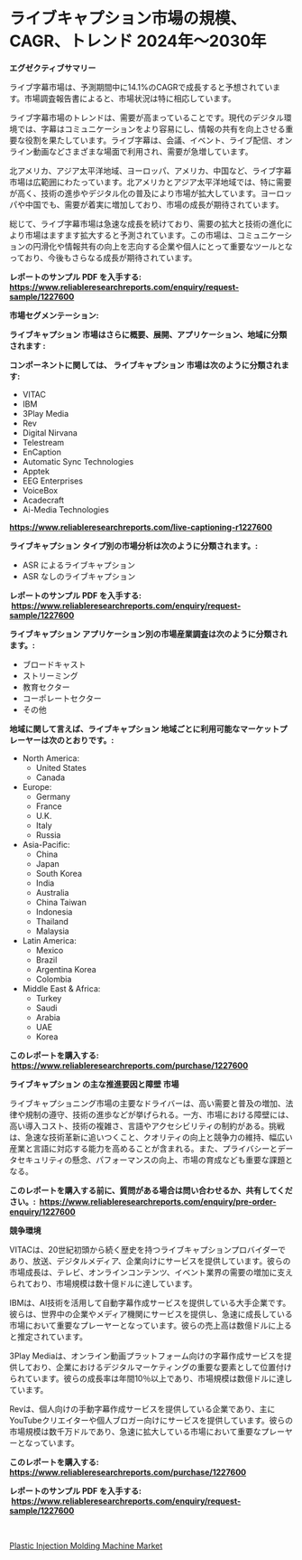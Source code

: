 <p><h1>ライブキャプション市場の規模、CAGR、トレンド 2024年〜2030年</h1></p><p><strong>エグゼクティブサマリー</strong></p>
<p><p>ライブ字幕市場は、予測期間中に14.1%のCAGRで成長すると予想されています。市場調査報告書によると、市場状況は特に相応しています。</p><p>ライブ字幕市場のトレンドは、需要が高まっていることです。現代のデジタル環境では、字幕はコミュニケーションをより容易にし、情報の共有を向上させる重要な役割を果たしています。ライブ字幕は、会議、イベント、ライブ配信、オンライン動画などさまざまな場面で利用され、需要が急増しています。</p><p>北アメリカ、アジア太平洋地域、ヨーロッパ、アメリカ、中国など、ライブ字幕市場は広範囲にわたっています。北アメリカとアジア太平洋地域では、特に需要が高く、技術の進歩やデジタル化の普及により市場が拡大しています。ヨーロッパや中国でも、需要が着実に増加しており、市場の成長が期待されています。</p><p>総じて、ライブ字幕市場は急速な成長を続けており、需要の拡大と技術の進化により市場はますます拡大すると予測されています。この市場は、コミュニケーションの円滑化や情報共有の向上を志向する企業や個人にとって重要なツールとなっており、今後もさらなる成長が期待されています。</p></p>
<p><strong>レポートのサンプル PDF を入手する: <a href="https://www.reliableresearchreports.com/enquiry/request-sample/1227600">https://www.reliableresearchreports.com/enquiry/request-sample/1227600</a></strong></p>
<p><strong>市場セグメンテーション:</strong></p>
<p><strong> ライブキャプション 市場はさらに概要、展開、アプリケーション、地域に分類されます :</strong></p>
<p><strong>コンポーネントに関しては、 ライブキャプション 市場は次のように分類されます: &nbsp;</strong></p>
<p><ul><li>VITAC</li><li>IBM</li><li>3Play Media</li><li>Rev</li><li>Digital Nirvana</li><li>Telestream</li><li>EnCaption</li><li>Automatic Sync Technologies</li><li>Apptek</li><li>EEG Enterprises</li><li>VoiceBox</li><li>Acadecraft</li><li>Ai-Media Technologies</li></ul></p>
<p><strong><a href="https://www.reliableresearchreports.com/live-captioning-r1227600">https://www.reliableresearchreports.com/live-captioning-r1227600</a></strong></p>
<p><strong> ライブキャプション タイプ別の市場分析は次のように分類されます。:</strong></p>
<p><ul><li>ASR によるライブキャプション</li><li>ASR なしのライブキャプション</li></ul></p>
<p><strong>レポートのサンプル PDF を入手する: &nbsp;<a href="https://www.reliableresearchreports.com/enquiry/request-sample/1227600">https://www.reliableresearchreports.com/enquiry/request-sample/1227600</a></strong></p>
<p><strong> ライブキャプション アプリケーション別の市場産業調査は次のように分類されます。:</strong></p>
<p><ul><li>ブロードキャスト</li><li>ストリーミング</li><li>教育セクター</li><li>コーポレートセクター</li><li>その他</li></ul></p>
<p><strong>地域に関して言えば、ライブキャプション 地域ごとに利用可能なマーケットプレーヤーは次のとおりです。:</strong></p>
<p><ul>
    <li>
        North America:
        <ul>
            <li>United States</li>
            <li>Canada</li>
        </ul>
    </li>
    <li>
        Europe:
        <ul>
            <li>Germany</li>
            <li>France</li>
            <li>U.K.</li>
            <li>Italy</li>
            <li>Russia</li>
        </ul>
    </li>
    <li>
        Asia-Pacific:
        <ul>
            <li>China</li>
            <li>Japan</li>
            <li>South Korea</li>
            <li>India</li>
            <li>Australia</li>
            <li>China Taiwan</li>
            <li>Indonesia</li>
            <li>Thailand</li>
            <li>Malaysia</li>
        </ul>
    </li>
    <li>
        Latin America:
        <ul>
            <li>Mexico</li>
            <li>Brazil</li>
            <li>Argentina Korea</li>
            <li>Colombia</li>
        </ul>
    </li>
    <li>
        Middle East & Africa:
        <ul>
            <li>Turkey</li>
            <li>Saudi</li>
            <li>Arabia</li>
            <li>UAE</li>
            <li>Korea</li>
        </ul>
    </li>
    </ul></p>
<p><strong>このレポートを購入する: &nbsp;<a href="https://www.reliableresearchreports.com/purchase/1227600">https://www.reliableresearchreports.com/purchase/1227600</a></strong></p>
<p><strong>ライブキャプション の主な推進要因と障壁 市場</strong></p>
<p><p>ライブキャプショニング市場の主要なドライバーは、高い需要と普及の増加、法律や規制の遵守、技術の進歩などが挙げられる。一方、市場における障壁には、高い導入コスト、技術の複雑さ、言語やアクセシビリティの制約がある。挑戦は、急速な技術革新に追いつくこと、クオリティの向上と競争力の維持、幅広い産業と言語に対応する能力を高めることが含まれる。また、プライバシーとデータセキュリティの懸念、パフォーマンスの向上、市場の育成なども重要な課題となる。</p></p>
<p><strong>このレポートを購入する前に、質問がある場合は問い合わせるか、共有してください。:&nbsp; <a href="https://www.reliableresearchreports.com/enquiry/pre-order-enquiry/1227600">https://www.reliableresearchreports.com/enquiry/pre-order-enquiry/1227600</a></strong></p>
<p><strong>競争環境</strong></p>
<p><p>VITACは、20世紀初頭から続く歴史を持つライブキャプションプロバイダーであり、放送、デジタルメディア、企業向けにサービスを提供しています。彼らの市場成長は、テレビ、オンラインコンテンツ、イベント業界の需要の増加に支えられており、市場規模は数十億ドルに達しています。</p><p>IBMは、AI技術を活用して自動字幕作成サービスを提供している大手企業です。彼らは、世界中の企業やメディア機関にサービスを提供し、急速に成長している市場において重要なプレーヤーとなっています。彼らの売上高は数億ドルに上ると推定されています。</p><p>3Play Mediaは、オンライン動画プラットフォーム向けの字幕作成サービスを提供しており、企業におけるデジタルマーケティングの重要な要素として位置付けられています。彼らの成長率は年間10％以上であり、市場規模は数億ドルに達しています。</p><p>Revは、個人向けの手動字幕作成サービスを提供している企業であり、主にYouTubeクリエイターや個人ブロガー向けにサービスを提供しています。彼らの市場規模は数千万ドルであり、急速に拡大している市場において重要なプレーヤーとなっています。</p></p>
<p><strong>このレポートを購入する: &nbsp; <a href="https://www.reliableresearchreports.com/purchase/1227600">https://www.reliableresearchreports.com/purchase/1227600</a></strong></p>
<p><strong>レポートのサンプル PDF を入手する: &nbsp;<a href="https://www.reliableresearchreports.com/enquiry/request-sample/1227600">https://www.reliableresearchreports.com/enquiry/request-sample/1227600</a></strong><strong></strong></p>
<p>&nbsp;</p>
<p><p><a href="https://github.com/ruddyyedelwadw/Market-Research-Report-List-2/blob/main/plastic-injection-molding-machine-market.md">Plastic Injection Molding Machine Market</a></p></p>
